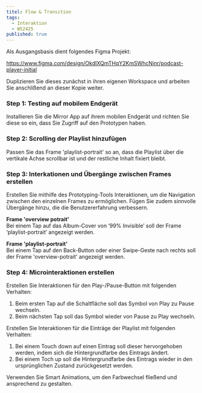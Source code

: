 ```yaml
---
titel: Flow & Transition
tags: 
  - Interaktion
  - WS2425
published: true
---
```

  Als Ausgangsbasis dient folgendes Figma Projekt:
  
  https://www.figma.com/design/OkdIXQmTHqY2KmSWhcNinr/podcast-player-initial
  
  Duplizieren Sie dieses zunächst in ihren eigenen Workspace und arbeiten Sie anschlißend an dieser Kopie weiter.

  ### Step 1: Testing auf mobilem Endgerät
  
  Installieren Sie die Mirror App auf ihrem mobilen Endgerät und richten Sie diese so ein, dass Sie Zugriff auf den Prototypen haben.

  ### Step 2: Scrolling der Playlist hinzufügen
  
  Passen Sie das Frame 'playlist-portrait' so an, dass die Playlist über die vertikale Achse scrollbar ist und der restliche Inhalt fixiert bleibt.

  ### Step 3: Interkationen und Übergänge zwischen Frames erstellen
  
  Erstellen Sie mithilfe des Prototyping-Tools Interaktionen, um die Navigation zwischen den einzelnen Frames zu ermöglichen. Fügen Sie zudem sinnvolle Übergänge hinzu, die die Benutzererfahrung verbessern.

  **Frame 'overview potrait'**  
  Bei einem Tap auf das Album-Cover von ‘99% Invisible’ soll der Frame ‘playlist-portrait’ angezeigt werden.

  **Frame 'playlist-portrait'**  
  Bei einem Tap auf den Back-Button oder einer Swipe-Geste nach rechts soll der Frame 'overview-potrait'  angezeigt werden.

  ### Step 4: Microinteraktionen erstellen
  
  Erstellen Sie Interaktionen für den Play-/Pause-Button mit folgenden Verhalten:  
  1. Beim ersten Tap auf die Schaltfläche soll das Symbol von Play zu Pause wechseln.
  2. Beim nächsten Tap soll das Symbol wieder von Pause zu Play wechseln.

  Erstellen Sie Interaktionen für die Einträge der Playlist mit folgenden Verhalten:
  1.	Bei einem Touch down auf einen Eintrag soll dieser hervorgehoben werden, indem sich die Hintergrundfarbe des Eintrags ändert.
  2.	Bei einem Toch up soll die Hintergrundfarbe des Eintrags wieder in den ursprünglichen Zustand zurückgesetzt werden.

  Verwenden Sie Smart Animations, um den Farbwechsel fließend und ansprechend zu gestalten.



